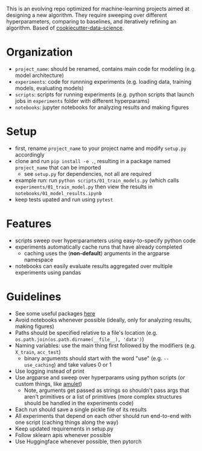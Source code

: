 This is an evolving repo optimized for machine-learning projects aimed at designing a new algorithm. They require sweeping over different hyperparameters, comparing to baselines, and iteratively refining an algorithm. Based of [cookiecutter-data-science](https://github.com/drivendata/cookiecutter-data-science).

# Organization
- `project_name`: should be renamed, contains main code for modeling (e.g. model architecture)
- `experiments`: code for runnning experiments (e.g. loading data, training models, evaluating models)
- `scripts`: scripts for running experiments (e.g. python scripts that launch jobs in `experiments` folder with different hyperparams)
- `notebooks`: jupyter notebooks for analyzing results and making figures

# Setup
- first, rename `project_name` to your project name and modify `setup.py` accordingly
- clone and run `pip install -e .`, resulting in a package named `project_name` that can be imported
    - see `setup.py` for dependencies, not all are required
- example run: run `python scripts/01_train_models.py` (which calls `experiments/01_train_model.py` then view the results in `notebooks/01_model_results.ipynb`
- keep tests upated and run using `pytest`

# Features
- scripts sweep over hyperparameters using easy-to-specify python code
- experiments automatically cache runs that have already completed
    - caching uses the (**non-default**) arguments in the argparse namespace
- notebooks can easily evaluate results aggregated over multiple experiments using pandas

# Guidelines
- See some useful packages [here](https://csinva.io/blog/misc/ml_coding_tips)
- Avoid notebooks whenever possible (ideally, only for analyzing results, making figures)
- Paths should be specified relative to a file's location (e.g. `os.path.join(os.path.dirname(__file__), 'data')`)
- Naming variables: use the main thing first followed by the modifiers (e.g. `X_train`, `acc_test`)
    - binary arguments should start with the word "use" (e.g. `--use_caching`) and take values 0 or 1
- Use logging instead of print
- Use argparse and sweep over hyperparams using python scripts (or custom things, like [amulet](https://amulet-docs.azurewebsites.net/main/index.html))
    - Note, arguments get passed as strings so shouldn't pass args that aren't primitives or a list of primitives (more complex structures should be handled in the experiments code)
- Each run should save a single pickle file of its results
- All experiments that depend on each other should run end-to-end with one script (caching things along the way)
- Keep updated requirements in setup.py
- Follow sklearn apis whenever possible
- Use Huggingface whenever possible, then pytorch